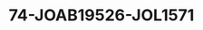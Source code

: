 ---
title: 74-JOAB19526-JOL1571
image: /v1543919832/viterbo/74-JOAB19526-JOL1571.jpg
brand: jolie
layout: vestito
---